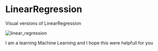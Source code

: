 # LinearRegression
Visual versions of LinearRegression



![linear_regression](https://user-images.githubusercontent.com/69362879/235112465-72fc7b70-1f78-4309-afdb-bc7553fb339f.gif)

I am a learning Machine Learning and I hope this were helpfull for you
